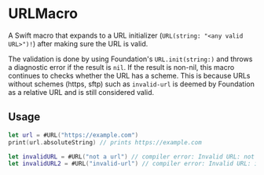 # URLMacro

A Swift macro that expands to a URL initializer (`URL(string: "<any valid URL>")!`) after making sure the URL is valid.

The validation is done by using Foundation's `URL.init(string:)` and throws a diagnostic error if the result is `nil`. If the result is non-nil, this macro continues to checks whether the URL has a scheme. This is because URLs without schemes (https, sftp) such as `invalid-url` is deemed by Foundation as a relative URL and is still considered valid.

## Usage
```swift
let url = #URL("https://example.com")
print(url.absoluteString) // prints https://example.com

let invalidURL = #URL("not a url") // compiler error: Invalid URL: not a url
let invalidURL2 = #URL("invalid-url") // compiler error: Invalid URL: invalid-url 
```
